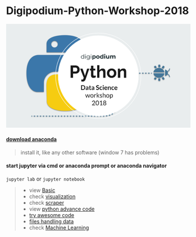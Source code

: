# Digipodium-Python-Workshop-2018
<img src="Python Presentation september (1).png">

#### [download anaconda](https://www.anaconda.com/download/#windows)
> install it, like any other software (window 7 has problems)
#### start jupyter via cmd or anaconda prompt or anaconda navigator
```jupyter lab```
or
```jupyter notebook```

> - view [Basic](https://github.com/zaid-kamil/Digipodium-Python-Workshop/blob/master/basics.ipynb)
> - check [visualization](https://github.com/zaid-kamil/Digipodium-Python-Worksop-/blob/master/Workshop_codes.ipynb)
> - check [scraper](https://github.com/zaid-kamil/Digipodium-Python-Workshop/tree/master/scraper)
> - view [python advance code](https://github.com/zaid-kamil/Digipodium-Python-Workshop/blob/master/python_advance_codes.ipynb)
> - [try awesome code](https://github.com/zaid-kamil/Digipodium-Python-Workshop/blob/master/try_this_thing.ipynb)
> - [files handling data](https://github.com/zaid-kamil/Digipodium-Python-Workshop/tree/master/data)
> - check [Machine Learning](https://github.com/zaid-kamil/Digipodium-Python-Workshop/tree/master/machine_learning)
